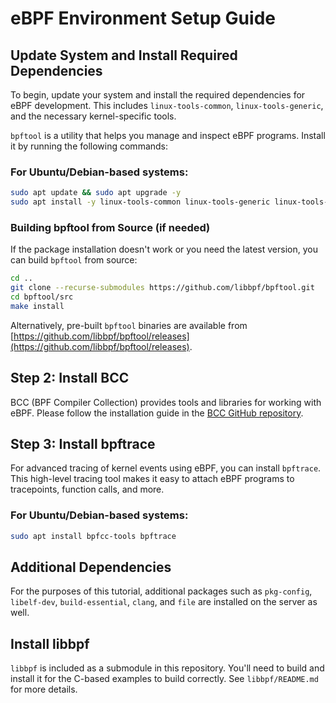 # eBPF Environment Setup Guide

## Update System and Install Required Dependencies

To begin, update your system and install the required dependencies for eBPF development. This includes `linux-tools-common`, `linux-tools-generic`, and the necessary kernel-specific tools. 

`bpftool` is a utility that helps you manage and inspect eBPF programs. Install it by running the following commands:

### For Ubuntu/Debian-based systems:
```bash
sudo apt update && sudo apt upgrade -y
sudo apt install -y linux-tools-common linux-tools-generic linux-tools-$(uname -r)
```

### Building bpftool from Source (if needed)

If the package installation doesn't work or you need the latest version, you can build `bpftool` from source:

```bash
cd ..
git clone --recurse-submodules https://github.com/libbpf/bpftool.git
cd bpftool/src 
make install 
```

Alternatively, pre-built `bpftool` binaries are available from [https://github.com/libbpf/bpftool/releases](https://github.com/libbpf/bpftool/releases).

## Step 2: Install BCC

BCC (BPF Compiler Collection) provides tools and libraries for working with eBPF. Please follow the installation guide in the [BCC GitHub repository](https://github.com/iovisor/bcc/blob/master/INSTALL.md).

## Step 3: Install bpftrace

For advanced tracing of kernel events using eBPF, you can install `bpftrace`. This high-level tracing tool makes it easy to attach eBPF programs to tracepoints, function calls, and more.

### For Ubuntu/Debian-based systems:
```bash
sudo apt install bpfcc-tools bpftrace
```
## Additional Dependencies

For the purposes of this tutorial, additional packages such as `pkg-config`, `libelf-dev`, `build-essential`, `clang`, and `file` are installed on the server as well.

## Install libbpf

`libbpf` is included as a submodule in this repository. You'll need to build and install it for the C-based examples to build correctly. See `libbpf/README.md` for more details.

